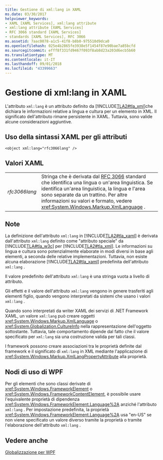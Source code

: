 ```yaml
---
title: Gestione di xml:lang in XAML
ms.date: 03/30/2017
helpviewer_keywords:
- XAML [XAML Services], xml:lang attribute
- xml:lang attribute [XAML Services]
- RFC 3066 standard [XAML Services]
- standards [XAML Services], RFC 3066
ms.assetid: 7aac0078-a1c5-41f8-b8b0-975510d9dca0
ms.openlocfilehash: 025e4b2865fe3938e5f1454f87e90bae7a85bcfd
ms.sourcegitcommit: efff8f331fd9467f093f8ab8d23a203d6ecb5b60
ms.translationtype: MT
ms.contentlocale: it-IT
ms.lasthandoff: 09/01/2018
ms.locfileid: "43399663"
---
```

# <a name="xmllang-handling-in-xaml"></a>Gestione di xml:lang in XAML
L'attributo `xml:lang` è un attributo definito da [!INCLUDE[TLA2#tla_xml](../../../includes/tla2sharptla-xml-md.md)]che dichiara le informazioni relative a lingua e cultura per un elemento in XML. Il significato dell'attributo rimane persistente in XAML. Tuttavia, sono valide alcune considerazioni aggiuntive.  
  
## <a name="xaml-attribute-usage"></a>Uso della sintassi XAML per gli attributi  
  
```xaml  
<object xml:lang="rfc3066lang" />  
```  
  
## <a name="xaml-values"></a>Valori XAML  
  
|||  
|-|-|  
|*rfc3066lang*|Stringa che è derivata dal [RFC 3066](https://go.microsoft.com/fwlink/?LinkId=132454) standard che identifica una lingua o un'area linguistica. Se identifica un'area linguistica, la lingua e l'area sono separate da un trattino. Per altre informazioni su valori e formato, vedere <xref:System.Windows.Markup.XmlLanguage> .|  
  
## <a name="remarks"></a>Note  
 La definizione dell'attributo `xml:lang` in [!INCLUDE[TLA2#tla_xaml](../../../includes/tla2sharptla-xaml-md.md)] è derivata dall'attributo `xml:lang` definito come "attributo speciale" da [!INCLUDE[TLA#tla_w3c](../../../includes/tlasharptla-w3c-md.md)] per [!INCLUDE[TLA2#tla_xml](../../../includes/tla2sharptla-xml-md.md)]. Le informazioni su lingua e cultura sono potenzialmente elaborate in modi diversi in base agli elementi, a seconda delle relative implementazioni. Tuttavia, non esiste alcuna elaborazione [!INCLUDE[TLA2#tla_xaml](../../../includes/tla2sharptla-xaml-md.md)] predefinita dell'attributo `xml:lang` .  
  
 Il valore predefinito dell'attributo `xml:lang` è una stringa vuota a livello di attributo.  
  
 Gli effetti e il valore dell'attributo `xml:lang` vengono in genere trasferiti agli elementi figlio, quando vengono interpretati da sistemi che usano i valori `xml:lang` .  
  
 Quando sono interpretati da writer XAML dei servizi di .NET Framework XAML, un valore `xml:lang` può creare oggetti <xref:System.Windows.Markup.XmlLanguage> o <xref:System.Globalization.CultureInfo> nella rappresentazione dell'oggetto sottostante. Tuttavia, tale comportamento dipende dal fatto che il valore specificato per `xml:lang` sia una costruzione valida per tali classi.  
  
 I framework possono creare associazioni tra le proprietà definite dal framework e il significato di `xml:lang` in XML mediante l'applicazione di <xref:System.Windows.Markup.XmlLangPropertyAttribute> alla proprietà.  
  
## <a name="wpf-usage-nodes"></a>Nodi di uso di WPF  
 Per gli elementi che sono classi derivate di <xref:System.Windows.FrameworkElement> o <xref:System.Windows.FrameworkContentElement>, è possibile usare l'equivalente proprietà di dipendenza <xref:System.Windows.FrameworkElement.Language%2A> anziché l'attributo `xml:lang` . Per impostazione predefinita, la proprietà <xref:System.Windows.FrameworkElement.Language%2A> usa "en-US" se non viene specificato un valore diverso tramite la proprietà o tramite l'elaborazione dell'attributo `xml:lang` .  
  
## <a name="see-also"></a>Vedere anche  
 [Globalizzazione per WPF](../../../docs/framework/wpf/advanced/globalization-for-wpf.md)
